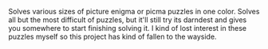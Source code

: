 Solves various sizes of picture enigma or picma puzzles in one color. Solves all but the most difficult of puzzles, but it'll still try its darndest and gives you somewhere to start finishing solving it. I kind of lost interest in these puzzles myself so this project has kind of fallen to the wayside.
